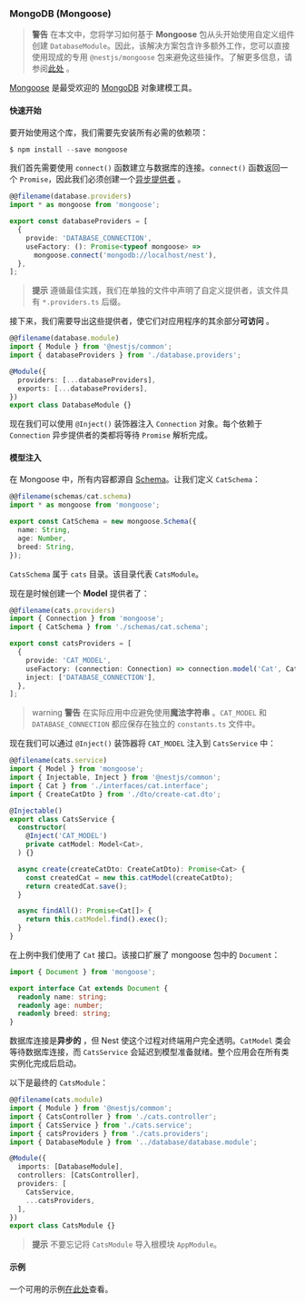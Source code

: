 ### MongoDB (Mongoose)

> **警告** 在本文中，您将学习如何基于 **Mongoose** 包从头开始使用自定义组件创建 `DatabaseModule`。因此，该解决方案包含许多额外工作，您可以直接使用现成的专用 `@nestjs/mongoose` 包来避免这些操作。了解更多信息，请参阅[此处](/techniques/mongodb) 。

[Mongoose](https://mongoosejs.com) 是最受欢迎的 [MongoDB](https://www.mongodb.org/) 对象建模工具。

#### 快速开始

要开始使用这个库，我们需要先安装所有必需的依赖项：

```typescript
$ npm install --save mongoose
```

我们首先需要使用 `connect()` 函数建立与数据库的连接。`connect()` 函数返回一个 `Promise`，因此我们必须创建一个[异步提供者](/fundamentals/async-components) 。

```typescript
@@filename(database.providers)
import * as mongoose from 'mongoose';

export const databaseProviders = [
  {
    provide: 'DATABASE_CONNECTION',
    useFactory: (): Promise<typeof mongoose> =>
      mongoose.connect('mongodb://localhost/nest'),
  },
];
```

> **提示** 遵循最佳实践，我们在单独的文件中声明了自定义提供者，该文件具有 `*.providers.ts` 后缀。

接下来，我们需要导出这些提供者，使它们对应用程序的其余部分**可访问** 。

```typescript
@@filename(database.module)
import { Module } from '@nestjs/common';
import { databaseProviders } from './database.providers';

@Module({
  providers: [...databaseProviders],
  exports: [...databaseProviders],
})
export class DatabaseModule {}
```

现在我们可以使用 `@Inject()` 装饰器注入 `Connection` 对象。每个依赖于 `Connection` 异步提供者的类都将等待 `Promise` 解析完成。

#### 模型注入

在 Mongoose 中，所有内容都源自 [Schema](https://mongoosejs.com/docs/guide.html)。让我们定义 `CatSchema`：

```typescript
@@filename(schemas/cat.schema)
import * as mongoose from 'mongoose';

export const CatSchema = new mongoose.Schema({
  name: String,
  age: Number,
  breed: String,
});
```

`CatsSchema` 属于 `cats` 目录。该目录代表 `CatsModule`。

现在是时候创建一个 **Model** 提供者了：

```typescript
@@filename(cats.providers)
import { Connection } from 'mongoose';
import { CatSchema } from './schemas/cat.schema';

export const catsProviders = [
  {
    provide: 'CAT_MODEL',
    useFactory: (connection: Connection) => connection.model('Cat', CatSchema),
    inject: ['DATABASE_CONNECTION'],
  },
];
```

> warning **警告** 在实际应用中应避免使用**魔法字符串** 。`CAT_MODEL` 和 `DATABASE_CONNECTION` 都应保存在独立的 `constants.ts` 文件中。

现在我们可以通过 `@Inject()` 装饰器将 `CAT_MODEL` 注入到 `CatsService` 中：

```typescript
@@filename(cats.service)
import { Model } from 'mongoose';
import { Injectable, Inject } from '@nestjs/common';
import { Cat } from './interfaces/cat.interface';
import { CreateCatDto } from './dto/create-cat.dto';

@Injectable()
export class CatsService {
  constructor(
    @Inject('CAT_MODEL')
    private catModel: Model<Cat>,
  ) {}

  async create(createCatDto: CreateCatDto): Promise<Cat> {
    const createdCat = new this.catModel(createCatDto);
    return createdCat.save();
  }

  async findAll(): Promise<Cat[]> {
    return this.catModel.find().exec();
  }
}
```

在上例中我们使用了 `Cat` 接口。该接口扩展了 mongoose 包中的 `Document`：

```typescript
import { Document } from 'mongoose';

export interface Cat extends Document {
  readonly name: string;
  readonly age: number;
  readonly breed: string;
}
```

数据库连接是**异步的** ，但 Nest 使这个过程对终端用户完全透明。`CatModel` 类会等待数据库连接，而 `CatsService` 会延迟到模型准备就绪。整个应用会在所有类实例化完成后启动。

以下是最终的 `CatsModule`：

```typescript
@@filename(cats.module)
import { Module } from '@nestjs/common';
import { CatsController } from './cats.controller';
import { CatsService } from './cats.service';
import { catsProviders } from './cats.providers';
import { DatabaseModule } from '../database/database.module';

@Module({
  imports: [DatabaseModule],
  controllers: [CatsController],
  providers: [
    CatsService,
    ...catsProviders,
  ],
})
export class CatsModule {}
```

> **提示** 不要忘记将 `CatsModule` 导入根模块 `AppModule`。

#### 示例

一个可用的示例[在此处](https://github.com/nestjs/nest/tree/master/sample/14-mongoose-base)查看。

